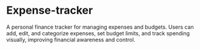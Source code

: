 # Expense-tracker
A personal finance tracker for managing expenses and budgets. Users can add, edit, and categorize expenses, set budget limits, and track spending visually, improving financial awareness and control.
